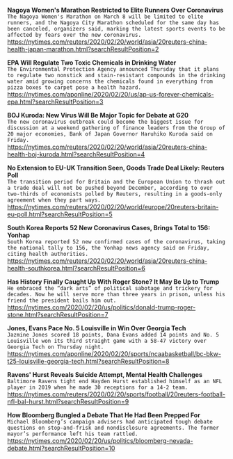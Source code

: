 **Nagoya Women's Marathon Restricted to Elite Runners Over Coronavirus**\
`The Nagoya Women's Marathon on March 8 will be limited to elite runners, and the Nagoya City Marathon scheduled for the same day has been canceled, organizers said, marking the latest sports events to be affected by fears over the new coronavirus.`\
https://nytimes.com/reuters/2020/02/20/world/asia/20reuters-china-health-japan-marathon.html?searchResultPosition=2

**EPA Will Regulate Two Toxic Chemicals in Drinking Water**\
`The Environmental Protection Agency announced Thursday that it plans to regulate two nonstick and stain-resistant compounds in the drinking water amid growing concerns the chemicals found in everything from pizza boxes to carpet pose a health hazard.`\
https://nytimes.com/aponline/2020/02/20/us/ap-us-forever-chemicals-epa.html?searchResultPosition=3

**BOJ Kuroda: New Virus Will Be Major Topic for Debate at G20**\
`The new coronavirus outbreak could become the biggest issue for discussion at a weekend gathering of finance leaders from the Group of 20 major economies, Bank of Japan Governor Haruhiko Kuroda said on Friday.`\
https://nytimes.com/reuters/2020/02/20/world/asia/20reuters-china-health-boj-kuroda.html?searchResultPosition=4

**No Extension to EU-UK Transition Seen, Goods Trade Deal Likely: Reuters Poll**\
`The transition period for Britain and the European Union to thrash out a trade deal will not be pushed beyond December, according to over two-thirds of economists polled by Reuters, resulting in a goods-only agreement when they part ways.`\
https://nytimes.com/reuters/2020/02/20/world/europe/20reuters-britain-eu-poll.html?searchResultPosition=5

**South Korea Reports 52 New Coronavirus Cases, Brings Total to 156: Yonhap**\
`South Korea reported 52 new confirmed cases of the coronavirus, taking the national tally to 156, the Yonhap news agency said on Friday, citing health authorities.`\
https://nytimes.com/reuters/2020/02/20/world/asia/20reuters-china-health-southkorea.html?searchResultPosition=6

**Has History Finally Caught Up With Roger Stone? It May Be Up to Trump**\
`He embraced the “dark arts” of political sabotage and trickery for decades. Now he will serve more than three years in prison, unless his friend the president bails him out.`\
https://nytimes.com/2020/02/20/us/politics/donald-trump-roger-stone.html?searchResultPosition=7

**Jones, Evans Pace No. 5 Louisville in Win Over Georgia Tech**\
`Jazmine Jones scored 18 points, Dana Evans added 14 points and No. 5 Louisville won its third straight game with a 58-47 victory over Georgia Tech on Thursday night.`\
https://nytimes.com/aponline/2020/02/20/sports/ncaabasketball/bc-bkw-t25-louisville-georgia-tech.html?searchResultPosition=8

**Ravens' Hurst Reveals Suicide Attempt, Mental Health Challenges**\
`Baltimore Ravens tight end Hayden Hurst established himself as an NFL player in 2019 when he made 30 receptions for a 14-2 team.`\
https://nytimes.com/reuters/2020/02/20/sports/football/20reuters-football-nfl-bal-hurst.html?searchResultPosition=9

**How Bloomberg Bungled a Debate That He Had Been Prepped For**\
`Michael Bloomberg’s campaign advisers had anticipated tough debate questions on stop-and-frisk and nondisclosure agreements. The former mayor’s performance left his team rattled.`\
https://nytimes.com/2020/02/20/us/politics/bloomberg-nevada-debate.html?searchResultPosition=10

